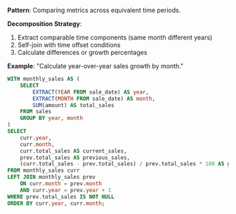 **Pattern**: Comparing metrics across equivalent time periods.

**Decomposition Strategy**:

1. Extract comparable time components (same month different years)
2. Self-join with time offset conditions
3. Calculate differences or growth percentages

**Example**: "Calculate year-over-year sales growth by month."

```SQL
WITH monthly_sales AS (
    SELECT
        EXTRACT(YEAR FROM sale_date) AS year,
        EXTRACT(MONTH FROM sale_date) AS month,
        SUM(amount) AS total_sales
    FROM sales
    GROUP BY year, month
)
SELECT
    curr.year,
    curr.month,
    curr.total_sales AS current_sales,
    prev.total_sales AS previous_sales,
    (curr.total_sales - prev.total_sales) / prev.total_sales * 100 AS growth_percent
FROM monthly_sales curr
LEFT JOIN monthly_sales prev
    ON curr.month = prev.month
    AND curr.year = prev.year + 1
WHERE prev.total_sales IS NOT NULL
ORDER BY curr.year, curr.month;
```
